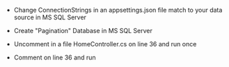 ﻿- Change ConnectionStrings in an appsettings.json file match to your data source in MS SQL Server
- Create "Pagination" Database in MS SQL Server

- Uncomment in a file HomeController.cs on line 36 and run once
- Comment on line 36 and run
